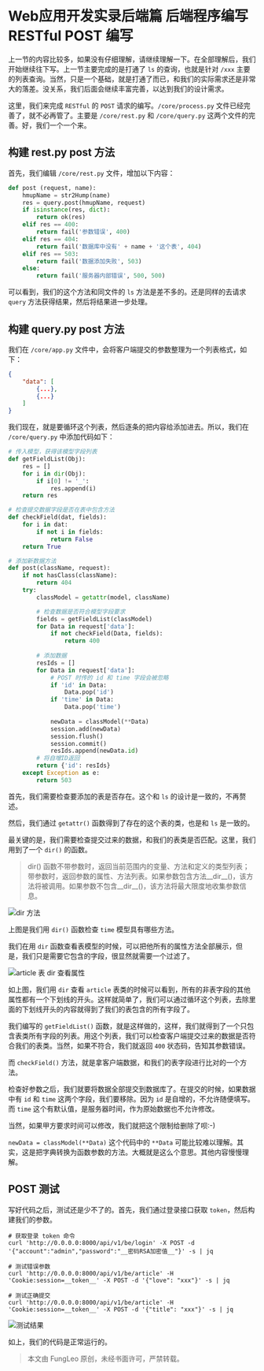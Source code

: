 # Web应用开发实录后端篇 后端程序编写 RESTful POST 编写

上一节的内容比较多，如果没有仔细理解，请继续理解一下。在全部理解后，我们开始继续往下写。上一节主要完成的是打通了 `ls` 的查询，也就是针对 `/xxx` 主要的列表查询。当然，只是一个基础，就是打通了而已，和我们的实际需求还是非常大的落差。没关系，我们后面会继续丰富完善，以达到我们的设计需求。

这里，我们来完成 `RESTful` 的 `POST` 请求的编写。`/core/process.py` 文件已经完善了，就不必再管了。主要是 `/core/rest.py` 和 `/core/query.py` 这两个文件的完善。好，我们一个一个来。

## 构建 rest.py post 方法

首先，我们编辑 `/core/rest.py` 文件，增加以下内容：

```python
def post (request, name):
    hmupName = str2Hump(name)
    res = query.post(hmupName, request)
    if isinstance(res, dict):
        return ok(res)
    elif res == 400:
        return fail('参数错误', 400)
    elif res == 404:
        return fail('数据库中没有' + name + '这个表', 404)
    elif res == 503:
        return fail('数据添加失败', 503)
    else:
        return fail('服务器内部错误', 500, 500)
```

可以看到，我们的这个方法和同文件的 `ls` 方法是差不多的。还是同样的去请求 `query` 方法获得结果，然后将结果进一步处理。

## 构建 query.py post 方法

我们在 `/core/app.py` 文件中，会将客户端提交的参数整理为一个列表格式，如下：

```json
{
    "data": [
        {...},
        {...}
    ]
}
```

我们现在，就是要循环这个列表，然后逐条的把内容给添加进去。所以，我们在 `/core/query.py` 中添加代码如下：


```python
# 传入模型，获得该模型字段列表
def getFieldList(Obj):
    res = []
    for i in dir(Obj):
        if i[0] != '_':
            res.append(i)
    return res

# 检查提交数据字段是否在表中包含方法
def checkField(dat, fields):
    for i in dat:
        if not i in fields:
            return False
    return True

# 添加新数据方法
def post(className, request):
    if not hasClass(className):
        return 404
    try:
        classModel = getattr(model, className)

        # 检查数据是否符合模型字段要求
        fields = getFieldList(classModel)
        for Data in request['data']:
            if not checkField(Data, fields):
                return 400
        
        # 添加数据
        resIds = []
        for Data in request['data']:
            # POST 时传的 id 和 time 字段会被忽略
            if 'id' in Data:
                Data.pop('id')
            if 'time' in Data:
                Data.pop('time')
                
            newData = classModel(**Data)
            session.add(newData)
            session.flush()
            session.commit()
            resIds.append(newData.id)
        # 将自增ID返回
        return {'id': resIds}
    except Exception as e:
        return 503
```

首先，我们需要检查要添加的表是否存在。这个和 `ls` 的设计是一致的，不再赘述。

然后，我们通过 `getattr()` 函数得到了存在的这个表的类，也是和 `ls` 是一致的。

最关键的是，我们需要检查提交过来的数据，和我们的表类是否匹配。这里，我们用到了一个 `dir()` 的函数。

> dir() 函数不带参数时，返回当前范围内的变量、方法和定义的类型列表；带参数时，返回参数的属性、方法列表。如果参数包含方法__dir__()，该方法将被调用。如果参数不包含__dir__()，该方法将最大限度地收集参数信息。

![dir 方法](https://raw.githubusercontent.com/fengcms/articles/master/image/bd/1bbf918dacf18a7d180bf51e5f9305.jpg)

上图是我们用 `dir()` 函数检查 `time` 模型具有哪些方法。

我们在用 `dir` 函数查看表模型的时候，可以把他所有的属性方法全部展示，但是，我们只是需要它包含的字段，很显然就需要一个过滤了。

![article 表 dir 查看属性](https://raw.githubusercontent.com/fengcms/articles/master/image/97/a0f2ea3b25e8cc6f58e21736a0039b.jpg)

如上图，我们用 `dir` 查看 `article` 表类的时候可以看到，所有的非表字段的其他属性都有一个下划线的开头。这样就简单了，我们可以通过循环这个列表，去除里面的下划线开头的内容就得到了我们的表包含的所有字段了。
 
我们编写的 `getFieldList()` 函数，就是这样做的，这样，我们就得到了一个只包含表类所有字段的列表。用这个列表，我们可以检查客户端提交过来的数据是否符合我们的表类。当然，如果不符合，我们就返回 `400` 状态码，告知其参数错误。

而 `checkField()` 方法，就是拿客户端数据，和我们的表字段进行比对的一个方法。

检查好参数之后，我们就要将数据全部提交到数据库了。在提交的时候，如果数据中有 `id` 和 `time` 这两个字段，我们要移除。因为 `id` 是自增的，不允许随便填写。而 `time` 这个有默认值，是服务器时间，作为原始数据也不允许修改。

当然，如果甲方要求时间可以修改，我们就把这个限制给删除了呗:-)

`newData = classModel(**Data)` 这个代码中的 `**Data` 可能比较难以理解。其实，这是把字典转换为函数参数的方法。大概就是这么个意思。其他内容慢慢理解。

## POST 测试

写好代码之后，测试还是少不了的。首先，我们通过登录接口获取 `token`，然后构建我们的参数。


```#
# 获取登录 token 命令
curl 'http://0.0.0.0:8000/api/v1/be/login' -X POST -d '{"account":"admin","password":"__密码RSA加密值__"}' -s | jq

# 测试错误参数
curl 'http://0.0.0.0:8000/api/v1/be/article' -H 'Cookie:session=__token__' -X POST -d '{"love": "xxx"}' -s | jq

# 测试正确提交
curl 'http://0.0.0.0:8000/api/v1/be/article' -H 'Cookie:session=__token__' -X POST -d '{"title": "xxx"}' -s | jq
```

![测试结果](https://raw.githubusercontent.com/fengcms/articles/master/image/47/298504073b1d753cd05deb4ade5530.jpg)

如上，我们的代码是正常运行的。

> 本文由 FungLeo 原创，未经书面许可，严禁转载。


